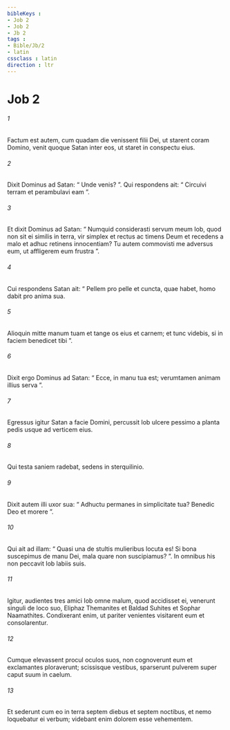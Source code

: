 ```yaml
---
bibleKeys : 
- Job 2
- Job 2
- Jb 2
tags : 
- Bible/Jb/2
- latin
cssclass : latin
direction : ltr
---
```


# Job 2

###### 1
Factum est autem, cum quadam die venissent filii Dei, ut starent coram Domino, venit quoque Satan inter eos, ut staret in conspectu eius. 
###### 2
Dixit Dominus ad Satan: “ Unde venis? ”. Qui respondens ait: “ Circuivi terram et perambulavi eam ”.
###### 3
Et dixit Dominus ad Satan: “ Numquid considerasti servum meum Iob, quod non sit ei similis in terra, vir simplex et rectus ac timens Deum et recedens a malo et adhuc retinens innocentiam? Tu autem commovisti me adversus eum, ut affligerem eum frustra ”. 
###### 4
Cui respondens Satan ait: “ Pellem pro pelle et cuncta, quae habet, homo dabit pro anima sua. 
###### 5
Alioquin mitte manum tuam et tange os eius et carnem; et tunc videbis, si in faciem benedicet tibi ”. 
###### 6
Dixit ergo Dominus ad Satan: “ Ecce, in manu tua est; verumtamen animam illius serva ”.
###### 7
Egressus igitur Satan a facie Domini, percussit Iob ulcere pessimo a planta pedis usque ad verticem eius. 
###### 8
Qui testa saniem radebat, sedens in sterquilinio. 
###### 9
Dixit autem illi uxor sua: “ Adhuctu permanes in simplicitate tua? Benedic Deo et morere ”.
###### 10
Qui ait ad illam: “ Quasi una de stultis mulieribus locuta es! Si bona suscepimus de manu Dei, mala quare non suscipiamus? ”. In omnibus his non peccavit Iob labiis suis.
###### 11
Igitur, audientes tres amici Iob omne malum, quod accidisset ei, venerunt singuli de loco suo, Eliphaz Themanites et Baldad Suhites et Sophar Naamathites. Condixerant enim, ut pariter venientes visitarent eum et consolarentur. 
###### 12
Cumque elevassent procul oculos suos, non cognoverunt eum et exclamantes ploraverunt; scissisque vestibus, sparserunt pulverem super caput suum in caelum. 
###### 13
Et sederunt cum eo in terra septem diebus et septem noctibus, et nemo loquebatur ei verbum; videbant enim dolorem esse vehementem.
